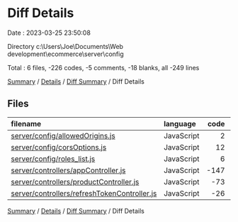 # Diff Details

Date : 2023-03-25 23:50:08

Directory c:\\Users\\Joe\\Documents\\Web development\\ecommerce\\server\\config

Total : 6 files,  -226 codes, -5 comments, -18 blanks, all -249 lines

[Summary](results.md) / [Details](details.md) / [Diff Summary](diff.md) / Diff Details

## Files
| filename | language | code | comment | blank | total |
| :--- | :--- | ---: | ---: | ---: | ---: |
| [server/config/allowedOrigins.js](/server/config/allowedOrigins.js) | JavaScript | 2 | 0 | 2 | 4 |
| [server/config/corsOptions.js](/server/config/corsOptions.js) | JavaScript | 12 | 0 | 3 | 15 |
| [server/config/roles_list.js](/server/config/roles_list.js) | JavaScript | 6 | 0 | 2 | 8 |
| [server/controllers/appController.js](/server/controllers/appController.js) | JavaScript | -147 | -5 | -16 | -168 |
| [server/controllers/productController.js](/server/controllers/productController.js) | JavaScript | -73 | 0 | -4 | -77 |
| [server/controllers/refreshTokenController.js](/server/controllers/refreshTokenController.js) | JavaScript | -26 | 0 | -5 | -31 |

[Summary](results.md) / [Details](details.md) / [Diff Summary](diff.md) / Diff Details